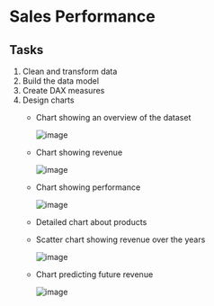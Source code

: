# Sales Performance

## Tasks

1. Clean and transform data
2. Build the data model
3. Create DAX measures
4. Design charts
   - Chart showing an overview of the dataset
     
      ![image](https://github.com/user-attachments/assets/cbee9b9c-ef63-4cf9-bacb-22076eab6bd6)

   - Chart showing revenue
     
     ![image](https://github.com/user-attachments/assets/b8e12ce3-fcec-4593-a651-a5293063e968)

   - Chart showing performance
     
     ![image](https://github.com/user-attachments/assets/47d5ae55-591c-490b-8bc4-9749e60e2fb1)

   - Detailed chart about products
   - Scatter chart showing revenue over the years
     
     ![image](https://github.com/user-attachments/assets/4afa4ea6-9619-4f7c-9e95-0c8142d7088b)

   - Chart predicting future revenue
     
     ![image](https://github.com/user-attachments/assets/0e4333ed-468f-4e07-83e9-28de1263f7cb)

